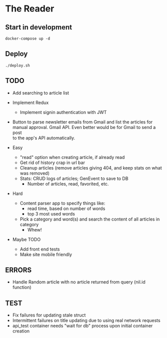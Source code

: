 # The Reader

## Start in development
    docker-compose up -d

## Deploy
    ./deploy.sh

TODO
----
* Add searching to article list
* Implement Redux
  * Implement signin authentication with JWT
* Button to parse newsletter emails from Gmail and list the articles for  
  manual approval. Gmail API. Even better would be for Gmail to send a post  
  to the app's API automatically. 

* Easy
  * "read" option when creating article, if already read
  * Get rid of history crap in url bar
  * Cleanup articles (remove articles giving 404, and keep stats on what was removed)
  * Stats: CRUD logs of articles; GenEvent to save to DB
    * Number of articles, read, favorited, etc.
* Hard
  * Content parser app to specify things like:
    * read time, based on number of words
    * top 3 most used words
  * Pick a category and word(s) and search the content of all articles in category
    * Whew!
* Maybe TODO
  * Add front end tests
  * Make site mobile friendly

ERRORS
--
* Handle Random article with no article returned from query (nil.id function)

TEST
--
* Fix failures for updating stale struct
* Intermittent failures on title updating due to using real network requests
* api_test container needs "wait for db" process upon initial container creation

